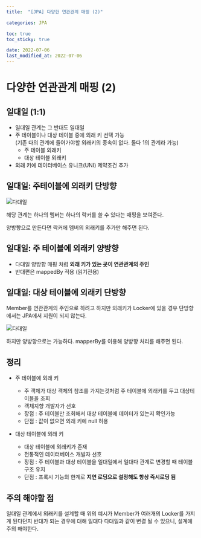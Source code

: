 ```yaml
---
title:  "[JPA] 다양한 연관관계 매핑 (2)"

categories: JPA

toc: true
toc_sticky: true

date: 2022-07-06
last_modified_at: 2022-07-06
---
```


# 다양한 연관관계 매핑 (2)

## 일대일 (1:1)

- 일대일 관계는 그 반대도 일대일
- 주 테이블이나 대상 테이블 중에 외래 키 선택 가능   
(기존 다의 관계에 들어가야할 외래키의 종속이 없다. 둘다 1의 관계라 가능)
  - 주 테이블 외래키
  - 대상 테이블 외래키
- 외래 키에 데이터베이스 유니크(UNI) 제약조건 추가

## 일대일: 주테이블에 외래키 단방향

![다대일]({{site.url}}/assets/image/2022-07/06-jpa001.png)

해당 관계는 하나의 멤버는 하나의 락커를 쓸 수 있다는 매핑을 보여준다.

양방향으로 만든다면 락커에 멤버의 외래키를 추가만 해주면 된다.

## 일대일: 주 테이블에 외래키 양방향

- 다대일 양방향 매핑 처럼 **외래 키가 있는 곳이 연관관계의 주인**
- 반대편은 mappedBy 적용 (읽기전용)

## 일대일: 대상 테이블에 외래키 단방향

Member를 연관관계의 주인으로 하려고 하지만 외래키가 Locker에 있을 경우
단방향에서는 JPA에서 지원이 되지 않는다.

![다대일]({{site.url}}/assets/image/2022-07/06-jpa002.png)

하지만 양방향으로는 가능하다. mapperBy를 이용해 양방향 처리를 해주면 된다. 

## 정리

- 주 테이블에 외래 키
  - 주 객체가 대상 객체의 참조를 가지는것처럼 주 테이블에 외래키를 두고 대상테이블을 조회
  - 객체지향 개발자가 선호
  - 장점 : 주 테이블만 조회해서 대상 테이블에 데이터가 있는지 확인가능
  - 단점 : 값이 없으면 외래 키에 null 허용

- 대상 테이블에 외래 키
  - 대상 테이블에 외래키가 존재
  - 전통적인 데이터베이스 개발자 선호
  - 장점 : 주 테이블과 대상 테이블을 일대일에서 일대다 관계로 변경할 때 테이블 구조 유지
  - 단점 : 프록시 기능의 한계로 **지연 로딩으로 설정해도 항상 즉시로딩 됨**

## 주의 해야할 점

일대일 관계에서 외래키를 설계할 때 위의 예시가 Member가 여러개의 Locker를 가지게 된다던지 반대가 되는 경우에 대해 일대다 다대일과 같이 변결 될 수 있으니, 설계에 주의 해야한다.



